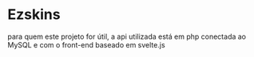 # Ezskins
para quem este projeto for útil, a api utilizada está em php conectada ao MySQL e com o front-end baseado em svelte.js
